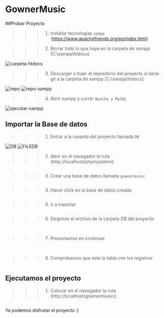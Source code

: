 # GownerMusic

##Probar Proyecto

>>> 1) Installar tecnologias ```xampp``` (https://www.apachefriends.org/es/index.html)

>>> 2) Borrar todo lo que haya en la carpeta de xampp (C:\xampp\htdocs)
<img src="tuto/carpeta-htdocs.jpg" alt="carpeta-htdocs"/>

>>> 3) Descargar o traer el repositorio del proyecto si tiene git a la carpeta de xampp [C:\xampp\htdocs]
<img src="tuto/repo.JPG" alt="repo"/>

<img src="tuto/repo-xampp.JPG" alt="repo-xampp"/>

>>> 4) Abrir xampp y correr ```Apache y MySQL```
<img src="tuto/ejecutar-xampp.JPG" alt="ejecutar-xampp"/>


## Importar la Base de datos
>>> 1) Entrar a la carpeta del proyecto llamada ```DB```
<img src="tuto/DB.JPG" alt="DB"/>

<img src="tuto/FILEDB.JPG" alt="FILEDB"/>


>>> 2) Abrir en el navagador la ruta (http://localhost/phpmyadmin)
<img src="tuto/phpmyadmin.JPG" alt=""/>

>>> 3) Crear una base de datos llamada ```gownermusic```
<img src="tuto/crearDB.JPG" alt=""/>

>>> 4) Hacer click en la base de datos creada
<img src="tuto/entrar.JPG" alt=""/>

>>> 5) Ir a importar
<img src="tuto/importamos.JPG" alt=""/>

>>> 6) Elegimos el archivo de la carpeta DB del proyecto
<img src="tuto/elegir.JPG" alt=""/>

<img src="tuto/FILEDB.JPG" alt=""/>


>>> 7) Presionamos en continuar
<img src="tuto/tablaContinuar.JPG" alt=""/>

<img src="tuto/DBimportada.JPG" alt=""/>

>>> 8) Comprobamos que este la tabla con los registros
<img src="tuto/comprobar.JPG" alt=""/>


## Ejecutamos el proyecto
>>> 1) Colocar en el navegador la ruta (http://localhost/gownermusic/)
<img src="tuto/probamos.JPG" alt=""/>


Ya podemos disfrutar el proyecto :)

